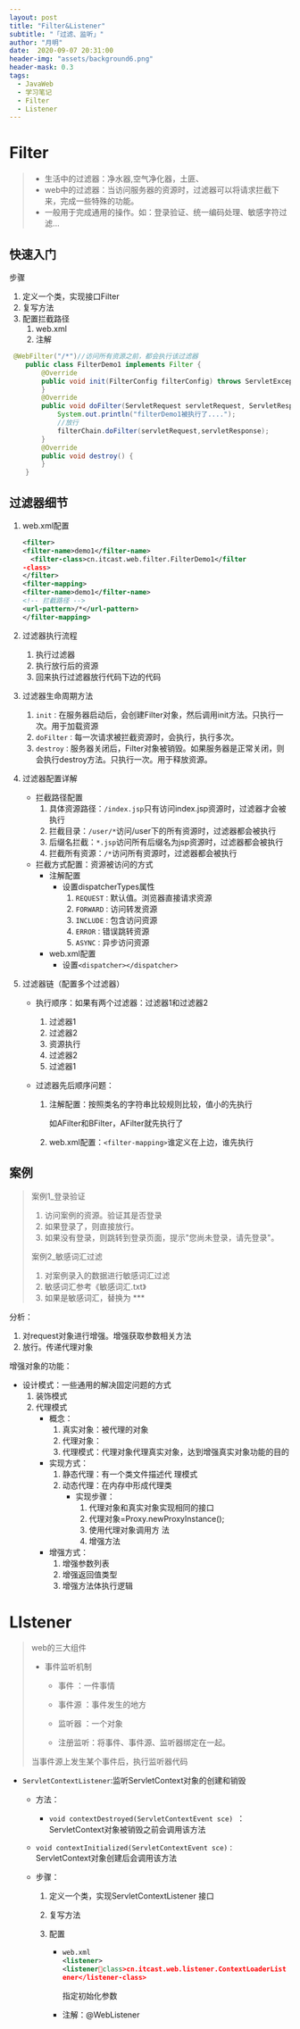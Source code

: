 ```yaml
---
layout: post
title: "Filter&Listener"
subtitle: "「过滤、监听」"
author: "月明"
date:  2020-09-07 20:31:00
header-img: "assets/background6.png"
header-mask: 0.3
tags:
  - JavaWeb
  - 学习笔记
  - Filter
  - Listener
---
```


# Filter

> * ⽣活中的过滤器：净⽔器,空⽓净化器，⼟匪、
> * web中的过滤器：当访问服务器的资源时，过滤器可以将请求拦截下来，完成⼀些特殊的功能。
> * ⼀般⽤于完成通⽤的操作。如：登录验证、统⼀编码处理、敏感字符过滤...

## 快速入门

步骤

1. 定义一个类，实现接口Filter
2. 复写方法
3. 配置拦截路径
   1. web.xml
   2. 注解

```java
 @WebFilter("/*")//访问所有资源之前，都会执⾏该过滤器
    public class FilterDemo1 implements Filter {
        @Override
        public void init(FilterConfig filterConfig) throws ServletException {
        }
        @Override
        public void doFilter(ServletRequest servletRequest, ServletResponse servletResponse, FilterChain filterChain) throws IOException, ServletException {
            System.out.println("filterDemo1被执⾏了....");
            //放⾏
            filterChain.doFilter(servletRequest,servletResponse);
        }
        @Override
        public void destroy() {
        }
    }
```

## 过滤器细节

1. web.xml配置

   ```xml
   <filter>
   <filter-name>demo1</filter-name>
     <filter-class>cn.itcast.web.filter.FilterDemo1</filter
   -class>
   </filter>
   <filter-mapping>
   <filter-name>demo1</filter-name>
   <!-- 拦截路径 -->
   <url-pattern>/*</url-pattern>
   </filter-mapping>
   ```

2. 过滤器执行流程

   1. 执行过滤器
   2. 执行放行后的资源
   3. 回来执行过滤器放行代码下边的代码

3. 过滤器生命周期方法

   1. `init：`在服务器启动后，会创建Filter对象，然后调用init方法。只执行一次。用于加载资源
   2. `doFilter：`每一次请求被拦截资源时，会执行，执行多次。
   3. `destroy：`服务器关闭后，Filter对象被销毁。如果服务器是正常关闭，则会执行destroy方法。只执行一次。用于释放资源。

4. 过滤器配置详解

   * 拦截路径配置
     1. 具体资源路径：`/index.jsp`只有访问index.jsp资源时，过滤器才会被执行
     2. 拦截目录：`/user/*`访问/user下的所有资源时，过滤器都会被执行
     3. 后缀名拦截：`*.jsp`访问所有后缀名为jsp资源时，过滤器都会被执行
     4. 拦截所有资源：`/*`访问所有资源时，过滤器都会被执行
   * 拦截方式配置：资源被访问的方式
     * 注解配置
       * 设置dispatcherTypes属性
         1. `REQUEST：`默认值。浏览器直接请求资源
         2. `FORWARD：`访问转发资源
         3. `INCLUDE：`包含访问资源
         4. `ERROR：`错误跳转资源
         5. `ASYNC：`异步访问资源
     * web.xml配置
       * 设置`<dispatcher></dispatcher>`

5. 过滤器链（配置多个过滤器）

   * 执行顺序：如果有两个过滤器：过滤器1和过滤器2

     1. 过滤器1
     2. 过滤器2
     3. 资源执行
     4. 过滤器2
     5. 过滤器1

   * 过滤器先后顺序问题：

     1. 注解配置：按照类名的字符串比较规则比较，值小的先执行

        如AFilter和BFilter，AFilter就先执行了

     2. web.xml配置：`<filter-mapping>`谁定义在上边，谁先执行

## 案例

> 案例1_登录验证
>
> 1. 访问案例的资源。验证其是否登录
> 2. 如果登录了，则直接放⾏。
> 3. 如果没有登录，则跳转到登录⻚⾯，提⽰"您尚未登录，请先登录"。
>
> 案例2_敏感词汇过滤
>
> 1. 对案例录⼊的数据进⾏敏感词汇过滤
> 2. 敏感词汇参考《敏感词汇.txt》
> 3. 如果是敏感词汇，替换为 ***

分析：
1. 对request对象进⾏增强。增强获取参数相关⽅法
2. 放⾏。传递代理对象

增强对象的功能：
* 设计模式：⼀些通⽤的解决固定问题的⽅式
  1. 装饰模式
  2. 代理模式
     * 概念：
       1. 真实对象：被代理的对象
       2. 代理对象：
       3. 代理模式：代理对象代理真实对象，达到增强真实对象功能的⽬的
     * 实现⽅式：
       1. 静态代理：有⼀个类⽂件描述代
          理模式
       2. 动态代理：在内存中形成代理类
          * 实现步骤：
            1. 代理对象和真实对象实现相同的接口
            2. 代理对象=Proxy.newProxyInstance();
            3. 使⽤代理对象调⽤⽅
               法
            4. 增强⽅法
     * 增强⽅式：
       1. 增强参数列表
       2. 增强返回值类型
       3. 增强⽅法体执⾏逻辑

# LIstener

> web的三⼤组件
>
> * 事件监听机制
>   * 事件 ：⼀件事情
>
>   * 事件源 ：事件发⽣的地⽅
>
>   * 监听器 ：⼀个对象
>
>   * 注册监听：将事件、事件源、监听器绑定在⼀起。
>
> 当事件源上发⽣某个事件后，执⾏监听器代码

* `ServletContextListener`:监听ServletContext对象的创建和销毁
  * ⽅法：

    * `void contextDestroyed(ServletContextEvent sce) `：ServletContext对象被销毁之前会调⽤该⽅法

  * `void contextInitialized(ServletContextEvent sce)： `ServletContext对象创建后会调⽤该⽅法

  * 步骤：

    1. 定义⼀个类，实现ServletContextListener
       接口

    2. 复写⽅法

    3. 配置

       * ```xml
         web.xml
         <listener>
         <listenerclass>cn.itcast.web.listener.ContextLoaderList
         ener</listener-class>
         ```
         
         指定初始化参数<contex-param>
         
        * 注解：@WebListener
